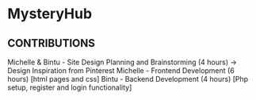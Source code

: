 # MysteryHub

## CONTRIBUTIONS 

Michelle & Bintu - Site Design Planning and Brainstorming (4 hours)
-> Design Inspiration from Pinterest 
Michelle - Frontend Development (6 hours) [html pages and css]
Bintu - Backend Development (4 hours) [Php setup, register and login functionality]